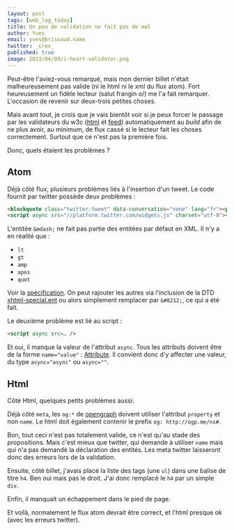 ```yaml
---
layout: post
tags: [web_log_today]
title: Un peu de validation ne fait pas de mal
author: Yves
email: yves@brissaud.name
twitter: _crev_
published: true
image: 2013/04/09/i-heart-validator.png
---
```


Peut-être l'aviez-vous remarqué, mais mon dernier billet n'était malheureusement pas valide (ni le html ni le xml du flux atom). Fort heureusement un fidèle lecteur (salut frangin o/) me l'a fait remarquer. L'occasion de revenir sur deux-trois petites choses.

Mais avant tout, je crois que je vais bientôt voir si je peux forcer le passage par les validateurs du w3c ([html][1] et [feed][2]) automatiquement au _build_ afin de ne plus avoir, au minimum, de flux cassé si le lecteur fait les choses correctement. Surtout que ce n'est pas la première fois.

Donc, quels étaient les problèmes ?

## Atom

Déjà côté flux, plusieurs problèmes liés à l'insertion d'un tweet. Le code fournit par twitter possède deux problèmes :

```html
<blockquote class="twitter-tweet" data-conversation="none" lang="fr"><p>@<a href="https://twitter.com/_crev_">_crev_</a> là j'ai du déployer 10 fois depuis ce matin ! (maintenant que je peux sur tous les projets, je me fait plaisir :D)</p>&mdash; Anne-Sophie (@annso_) <a href="https://twitter.com/annso_/status/312218938673082370">14 mars 2013</a></blockquote>
<script async src="//platform.twitter.com/widgets.js" charset="utf-8"></script>
```

L'entitée `&mdash;` ne fait pas partie des entitées par défaut en XML. Il n'y a en réalité que :

* `lt`
* `gt`
* `amp`
* `apos`
* `quot`

Voir la [spécification](http://www.w3.org/TR/xml/#sec-predefined-ent). On peut rajouter les autres via l'inclusion de la DTD [xhtml-special.ent](http://www.w3.org/TR/xhtml1/dtds.html#a_dtd_Special_characters) ou alors simplement remplacer par `&#8212;`, ce qui a été fait.

Le deuxième problème est lié au script :

```html
<script async src=… />
```

Et oui, il manque la valeur de l'attribut `async`. Tous les attributs doivent être de la forme `name="value"` : [Attribute](http://www.w3.org/TR/xml/#NT-Attribute). Il convient donc d'y affecter une valeur, du type `async="async"` ou `async=""`.


## Html

Côté Html, quelques petits problèmes aussi.

Déjà côté `meta`, les `og:*` de [opengraph](http://ogp.me) doivent utiliser l'attribut `property` et non `name`. Le html doit également contenir le prefix `og: http://ogp.me/ns#`.

Bon, tout ceci n'est pas totalement valide, ce n'est qu'au stade des propositions. Mais c'est mieux que twitter, qui demande à utiliser `name` mais qui n'a pas demandé la déclaration des entités. Les meta twitter laisseront donc des erreurs lors de la validation.

Ensuite, côté billet, j'avais placé la liste des tags (une `ul`) dans une balise de titre `h4`. Ben oui mais pas le droit. J'ai donc remplacé le `h4` par un simple `div`.

Enfin, il manquait un échappement dans le pied de page.

Et voilà, normalement le flux atom devrait être correct, et l'html presque ok (avec les erreurs twitter).


[1]: http://validator.w3.org/
[2]: http://validator.w3.org/feed/
